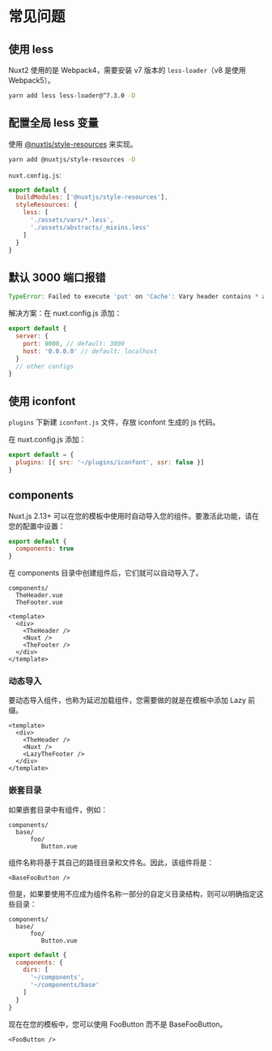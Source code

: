 # 常见问题

## 使用 less

Nuxt2 使用的是 Webpack4，需要安装 v7 版本的 `less-loader`（v8 是使用 Webpack5）。

``` bash
yarn add less less-loader@^7.3.0 -D
```

## 配置全局 less 变量

使用 [@nuxtjs/style-resources](https://github.com/nuxt-community/style-resources-module) 来实现。

``` bash
yarn add @nuxtjs/style-resources -D
```

`nuxt.config.js`:

``` js
export default {
  buildModules: ['@nuxtjs/style-resources'],
  styleResources: {
    less: [
      './assets/vars/*.less',
      './assets/abstracts/_mixins.less'
    ]
  }
}
```

## 默认 3000 端口报错

``` js
TypeError: Failed to execute 'put' on 'Cache': Vary header contains * at Object.put (workbox-core.prod.js:1)
```

解决方案：在 nuxt.config.js 添加：

``` js
export default {
  server: {
    port: 8000, // default: 3000
    host: '0.0.0.0' // default: localhost
  }
  // other configs
}
```

## 使用 iconfont

`plugins` 下新建 `iconfont.js` 文件，存放 iconfont 生成的 js 代码。

在 nuxt.config.js 添加：

``` js
export default = {
  plugins: [{ src: '~/plugins/iconfont', ssr: false }]
}
```

## components

Nuxt.js 2.13+ 可以在您的模板中使用时自动导入您的组件。要激活此功能，请在您的配置中设置：

``` js
export default {
  components: true
}
```

在 components 目录中创建组件后，它们就可以自动导入了。

```
components/
  TheHeader.vue
  TheFooter.vue
```

``` vue
<template>
  <div>
    <TheHeader />
    <Nuxt />
    <TheFooter />
  </div>
</template>
```

### 动态导入

要动态导入组件，也称为延迟加载组件，您需要做的就是在模板中添加 Lazy 前缀。

``` vue
<template>
  <div>
    <TheHeader />
    <Nuxt />
    <LazyTheFooter />
  </div>
</template>
```

### 嵌套目录

如果嵌套目录中有组件，例如：

```
components/
  base/
      foo/
         Button.vue
```

组件名称将基于其自己的路径目录和文件名。因此，该组件将是：

``` vue
<BaseFooButton />
```

但是，如果要使用不应成为组件名称一部分的自定义目录结构，则可以明确指定这些目录：

```
components/
  base/
      foo/
         Button.vue
```

``` js
export default {
  components: {
    dirs: [
      '~/components',
      '~/components/base'
    ]
  }
}
```

现在在您的模板中，您可以使用 FooButton 而不是 BaseFooButton。

``` vue
<FooButton />
```
